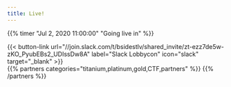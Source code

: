 ```yaml
---
title: Live!
---
```


{{% timer "Jul 2, 2020 11:00:00" "Going live in" %}}
&nbsp;
<div class="row">
	<div class="col-xs-12" id="twitch" style=" --aspect-ratio: 16/9;
  max-width: 85%;
  margin: 0px auto;"></div>
</div>

<div class="row">
  <div class="col-xs-12 col-md-5" id="slack">
      {{< button-link
      url="//join.slack.com/t/bsidestlv/shared_invite/zt-ezz7de5w-zKO_PyubEBs2_UDIssDw8A"
      label="Slack Lobbycon"
      icon="slack"
      target="_blank" >}}
      <div id="mirror" style="text-align: left;"></div>
  </div>
  <div class="col-xs-12 col-md-7">
    {{% partners categories="titanium,platinum,gold,CTF,partners" %}}
	{{% /partners %}}
  </div>
</div>
